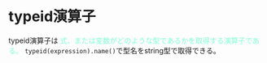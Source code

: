 # typeid演算子

typeid演算子は <font color = "Aquamarine"> 式、または変数がどのような型であるかを取得する演算子である。</font>
`typeid(expression).name()`で型名をstring型で取得できる。